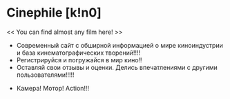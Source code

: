   # Сinephile [k!n0]
<< You can find almost any film here! >>

- Современный сайт с обширной информацией о мире киноиндустрии и база кинематографических творений!!!!
- Регистрируйся и погружайся в мир кино!!
- Оставляй свои отзывы и оценки. Делись впечатлениями с другими пользователями!!!!!

* Камера! Мотор! Action!!!
